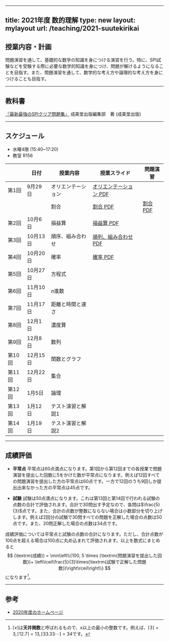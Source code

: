 
---
title: 2021年度 数的理解
type: new
layout: mylayout
url: /teaching/2021-suutekirikai
---

## 授業内容・計画

問題演習を通して、基礎的な数学の知識を身につける演習を行う。特に、SPI試験などを受験する際に必要な数学的知識を身につけ、問題が解けるようになることを目指す。また、問題演習を通して、数学的な考え方や論理的な考え方を身につけることも目指す。

---

## 教科書

[『最新最強のSPIクリア問題集』](https://www.amazon.co.jp/dp/4415232957) 成美堂出版編集部　著 (成美堂出版)

---

## スケジュール

* 水曜4限 (15:40~17:20)
* 教室 R156

|| 日付 | 授業内容 | 授業スライド | 問題演習 |
|----| ---- | ---- | ---- | ---- |
|第1回| 9月29日 | オリエンテーション | [オリエンテーション PDF](intro.pdf) |  |
|| | 割合 | [割合 PDF](slide01.pdf) | [割合 PDF](ans01.pdf) |
|第2回| 10月6日 | 損益算 | [損益算 PDF](slide02.pdf) |  |
|第3回| 10月13日 | 順序、組み合わせ | [順列、組み合わせ PDF](slide03.pdf) |  |
|第4回| 10月20日 | 確率 | [確率 PDF](slide04.pdf) |  |
|第5回| 10月27日 | 方程式 |  |  |
|第6回| 11月10日 | $n$進数 |  |  |
|第7回| 11月17日 | 距離と時間と速さ |  |  |
|第8回| 12月1日 | 濃度算 |  |  |
|第9回| 12月8日 | 数列 |  |  |
|第10回| 12月15日 | 関数とグラフ |  |  |
|第11回| 12月22日 | 集合 |  |  |
|第12回| 1月5日 | 論理 |  |  |
|第13回| 1月12日 | テスト演習と解説1 |  |  |
|第14回| 1月19日 | テスト演習と解説2 |  |  |

---

## 成績評価

- **平常点** 平常点は60点満点になります。第1回から第12回までの各授業で問題演習を提出した回数に5をかけた数が平常点になります。例えば12回すべての問題演習を提出した方の平常点は60点です。一方で12回のうち9回しか提出出来なかった方の平常点は45点です。

- **試験** 試験は50点満点になります。これは第13回と第14回で行われる試験の点数の合計で評価されます。合計で30問出す予定なので、各問は$\frac{5}{3}$点です。また、合計の点数が整数にならない場合は小数部分を切り上げします。例えば2回分の試験で30問すべての問題を正解した場合の点数は50点です。また、20問正解した場合の点数は34点です。

成績評価については平常点と試験の点数の合計になります。ただし、合計点数が100点を超える場合は100点に丸め込まれて評価されます。以上を数式にまとめると
$$ (\textrm{成績}) = \min\left\\{100, 5 \times (\textrm{問題演習を提出した回数})+ \left\lceil\frac{5}{3}\times(\textrm{試験で正解した問題数})\right\rceil\right\\} $$
になります[^ceil]。

---

## 参考

- [2020年度のホームページ](/teaching/2020-suutekirikai/)

[^ceil]: $\lceil x\rceil$は**天井関数**と呼ばれるもので、$x$以上の最小の整数です。例えば、$\lceil 3\rceil=3, \lceil 12.7\rceil=13, \lceil 33.33\cdots\rceil=34$です。